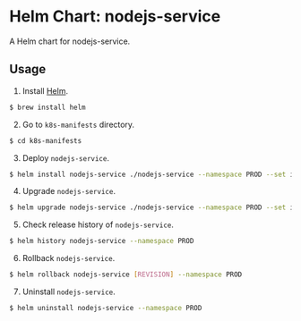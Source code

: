 # Helm Chart: nodejs-service

A Helm chart for nodejs-service.

## Usage

1. Install [Helm](https://helm.sh/).
```sh
$ brew install helm
```

2. Go to `k8s-manifests` directory.
```sh
$ cd k8s-manifests
```

3. Deploy `nodejs-service`.
```sh
$ helm install nodejs-service ./nodejs-service --namespace PROD --set image.tag=latest
```

4. Upgrade `nodejs-service`.
```sh
$ helm upgrade nodejs-service ./nodejs-service --namespace PROD --set image.tag=v0.10.7
```

5. Check release history of `nodejs-service`.
```sh
$ helm history nodejs-service --namespace PROD
```

6. Rollback `nodejs-service`.
```sh
$ helm rollback nodejs-service [REVISION] --namespace PROD
```

7. Uninstall `nodejs-service`.
```sh
$ helm uninstall nodejs-service --namespace PROD
```